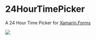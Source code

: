 # 24HourTimePicker
A 24 Hour Time Picker for [Xamarin.Forms](https://dotnet.microsoft.com/apps/xamarin/xamarin-forms?WT.mc_id=24hourtimepicker-github-bramin)

![](https://user-images.githubusercontent.com/13558917/88422369-ffe5d280-cd9e-11ea-94a9-51e1ab47b022.gif)

